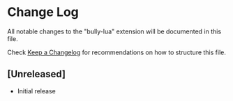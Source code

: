 # Change Log

All notable changes to the "bully-lua" extension will be documented in this file.

Check [Keep a Changelog](http://keepachangelog.com/) for recommendations on how to structure this file.

## [Unreleased]

-   Initial release
